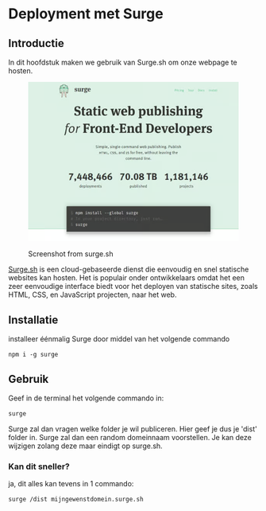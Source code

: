 # Deployment met Surge

## Introductie

In dit hoofdstuk maken we gebruik van Surge.sh om onze webpage te hosten.

<figure><img src="../../.gitbook/assets/image (2).png" alt=""><figcaption><p>Screenshot from surge.sh</p></figcaption></figure>

[Surge.sh](https://www.surge.sh) is een cloud-gebaseerde dienst die eenvoudig en snel statische websites kan hosten. Het is populair onder ontwikkelaars omdat het een zeer eenvoudige interface biedt voor het deployen van statische sites, zoals HTML, CSS, en JavaScript projecten, naar het web.

## Installatie

installeer éénmalig Surge door middel van het volgende commando

```
npm i -g surge
```

## Gebruik

Geef in de terminal het volgende commando in:&#x20;

```bash
surge
```

Surge zal dan vragen welke folder je wil publiceren. Hier geef je dus je 'dist' folder in. Surge zal dan een random domeinnaam voorstellen. Je kan deze wijzigen zolang deze maar eindigt op surge.sh.

### Kan dit sneller?

ja, dit alles kan tevens in 1 commando:&#x20;

```bash
surge /dist mijngewenstdomein.surge.sh
```

